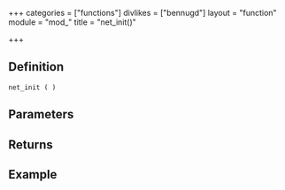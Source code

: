 +++
categories = ["functions"]
divlikes = ["bennugd"]
layout = "function"
module = "mod_"
title = "net_init()"

+++

## Definition

    net_init ( )

## Parameters

## Returns

## Example
